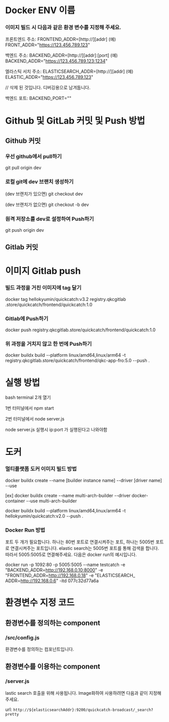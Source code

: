 # Docker ENV 이름

### 이미지 빌드 시 다음과 같은 환경 변수를 지정해 주세요.

프론트엔드 주소: FRONTEND_ADDR=[http://][addr]
(예) FRONT_ADDR="https://123.456.789.123"

백엔드 주소: BACKEND_ADDR=[http://][addr]:[port]
(예) BACKEND_ADDR="https://123.456.789.123:1234"

엘라스틱 서치 주소: ELASTICSEARCH_ADDR=[http://][addr]
(예) ELASTIC_ADDR="https://123.456.789.123"

// 삭제 된 것입니다. 디버깅용으로 남겨둡니다.

백엔드 포트: BACKEND_PORT=""

# Github 및 GitLab 커밋 및 Push 방법

## Github 커밋

### 우선 github에서 pull하기

git pull origin dev

### 로컬 git에 dev 브랜치 생성하기

(dev 브랜치가 있으면)
git checkout dev

(dev 브랜치가 없으면)
git checkout -b dev

### 원격 저장소를 dev로 설정하여 Push하기

git push origin dev

## Gitlab 커밋



# 이미지 Gitlab push

### 빌드 과정을 거친 이미지에 tag 달기

docker tag hellokyumin/quickcatch:v3.2 registry.qkcgitlab
.store/quickcatch/frontend/quickcatch:1.0

### Gitlab에 Push하기

docker push registry.qkcgitlab.store/quickcatch/frontend/quickcatch:1.0

### 위 과정을 거치지 않고 한 번에 Push하기

docker buildx build --platform linux/amd64,linux/arm64 -t registry.qkcgitlab.store/quickcatch/frontend/qkc-app-fro:5.0 --push .

# 실행 방법

bash terminal 2개 열기

1번 터미널에서 npm start

2번 터미널에서 node server.js

node server.js 실행시 ip:port 가 실행된다고 나와야함

# 도커

### 멀티플랫폼 도커 이미지 빌드 방법

docker buildx create --name [builder instance name] --driver [driver name] --use

[ex]
 docker buildx create --name multi-arch-builder --driver docker-container --use
multi-arch-builder

docker buildx build --platform linux/amd64,linux/arm64 -t hellokyumin/quickcatch:v2.0 --push .

### Docker Run 방법

포트 두 개가 필요합니다. 하나는 80번 포트로 연결시켜주는 포트, 하나는 5005번 포트로 연결시켜주는 포트입니다.
elastic search는 5005번 포트를 통해 검색을 합니다. 따라서 5005:5005로 연결해주세요.
다음은 docker run의 예시입니다.

 docker run -p 1092:80 -p 5005:5005 --name testcatch -e "BACKEND_ADDR=http://192.168.0.10:8000" -e "FRONTEND_ADDR=http://192.168.0.18" -e "ELASTICSEARCH_
ADDR=http://192.168.0.6" -itd 077c32d77a6a

# 환경변수 지정 코드

## 환경변수를 정의하는 component

### /src/config.js

환경변수를 정의하는 컴포넌트입니다. 

## 환경변수를 이용하는 component

### /server.js

lastic search 호출을 위해 사용됩니다. Image화하여 사용하려면 다음과 같이 지정해주세요.

url: `http://${elasticsearchAddr}:9200/quickcatch-broadcast/_search?pretty`



